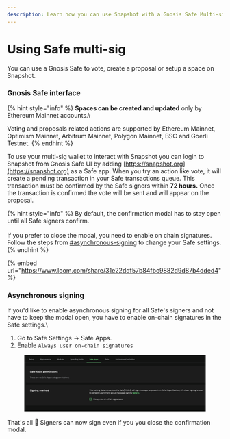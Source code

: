 ```yaml
---
description: Learn how you can use Snapshot with a Gnosis Safe Multi-sig wallet.
---
```


# Using Safe multi-sig

You can use a Gnosis Safe to vote, create a proposal or setup a space on Snapshot.&#x20;

### Gnosis Safe interface

{% hint style="info" %}
**Spaces can be created and updated** only by Ethereum Mainnet accounts.\


Voting and proposals related actions are supported by Ethereum Mainnet, Optimism Mainnet, Arbitrum Mainnet, Polygon Mainnet, BSC and Goerli Testnet.
{% endhint %}

To use your multi-sig wallet to interact with Snapshot you can login to Snapshot from Gnosis Safe UI by adding [https://snapshot.org](https://snapshot.org) as a Safe app. When you try an action like vote, it will create a pending transaction in your Safe transactions queue. This transaction must be confirmed by the Safe signers within **72 hours.** Once the transaction is confirmed the vote will be sent and will appear on the proposal.

{% hint style="info" %}
By default, the confirmation modal has to stay open until all Safe signers confirm. \
\
If you prefer to close the modal, you need to enable on chain signatures. Follow the steps from [#asynchronous-signing](using-safe-multi-sig.md#asynchronous-signing "mention") to change your Safe settings.
{% endhint %}

{% embed url="https://www.loom.com/share/31e22ddf57b84fbc9882d9d87b4dded4" %}

### Asynchronous signing

If you'd like to enable asynchronous signing for all Safe's signers and not have to keep the modal open, you have to enable on-chain signatures in the Safe settings.\


1. Go to Safe Settings -> Safe Apps.
2. Enable `Always user on-chain signatures`

<figure><img src="../.gitbook/assets/image (46).png" alt=""><figcaption></figcaption></figure>

That's all :tada: Signers can now sign even if you you close the confirmation modal.

